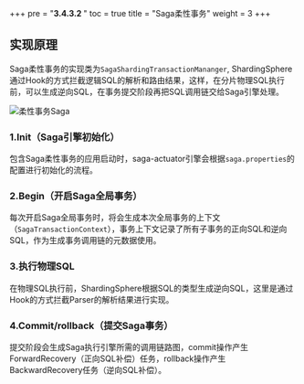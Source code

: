 +++
pre = "<b>3.4.3.2 </b>"
toc = true
title = "Saga柔性事务"
weight = 3
+++

## 实现原理

Saga柔性事务的实现类为`SagaShardingTransactionMananger`, ShardingSphere通过Hook的方式拦截逻辑SQL的解析和路由结果，这样，在分片物理SQL执行前，可以生成逆向SQL，在事务提交阶段再把SQL调用链交给Saga引擎处理。

![柔性事务Saga](https://shardingsphere.apache.org/document/current/img/transaction/sharding-transaction-base-saga-design.png)

### 1.Init（Saga引擎初始化）

包含Saga柔性事务的应用启动时，saga-actuator引擎会根据`saga.properties`的配置进行初始化的流程。

### 2.Begin（开启Saga全局事务）

每次开启Saga全局事务时，将会生成本次全局事务的上下文（`SagaTransactionContext`），事务上下文记录了所有子事务的正向SQL和逆向SQL，作为生成事务调用链的元数据使用。

### 3.执行物理SQL

在物理SQL执行前，ShardingSphere根据SQL的类型生成逆向SQL，这里是通过Hook的方式拦截Parser的解析结果进行实现。

### 4.Commit/rollback（提交Saga事务）

提交阶段会生成Saga执行引擎所需的调用链路图，commit操作产生ForwardRecovery（正向SQL补偿）任务，rollback操作产生BackwardRecovery任务（逆向SQL补偿）。
